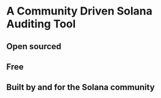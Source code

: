 # A Community Driven Solana Auditing Tool
## Open sourced
## Free
## Built by and for the Solana community
